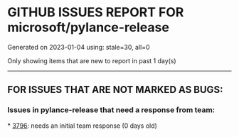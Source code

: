 
# GITHUB ISSUES REPORT FOR microsoft/pylance-release


Generated on 2023-01-04 using: stale=30, all=0


Only showing items that are new to report in past 1 day(s)


---

## FOR ISSUES THAT ARE NOT MARKED AS BUGS:


### Issues in pylance-release that need a response from team:


\* [3796](https://github.com/microsoft/pylance-release/issues/3796 "Provides code hints based on inferred types"): needs an initial team response (0 days old)
